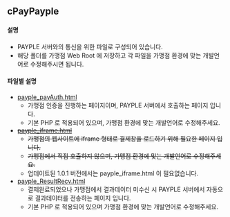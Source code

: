 ## cPayPayple  
#### 설명 
* PAYPLE 서버와의 통신을 위한 파일로 구성되어 있습니다. 
* 해당 폴더를 가맹점 Web Root 에 저장하고 각 파일을 가맹점 환경에 맞는 개발언어로 수정해주시면 됩니다. 
#### 파일별 설명 
* [payple_payAuth.html](payple_payAuth.html)
  * 가맹점 인증을 진행하는 페이지이며, PAYPLE 서버에서 호출하는 페이지 입니다.
  * 기본 PHP 로 적용되어 있으며, 가맹점 환경에 맞는 개발언어로 수정해주세요.
* ~~[payple_iframe.html](payple_iframe.html)~~
  * ~~가맹점의 웹사이트에 iframe 형태로 결제창을 로드하기 위해 필요한 페이지 입니다.~~
  * ~~가맹점에서 직접 호출하지 않으며, 가맹점 환경에 맞는 개발언어로 수정해주세요.~~
  * 업데이트된 1.0.1 버전에서는 payple_iframe.html 이 필요없습니다. 
* [payple_ResultRecv.html](payple_ResultRecv.html)
  * 결제완료되었으나 가맹점에서 결과데이터 미수신 시 PAYPLE 서버에서 자동으로 결과데이터를 전송하는 페이지 입니다.
  * 기본 PHP 로 적용되어 있으며 가맹점 환경에 맞는 개발언어로 수정해주세요.
